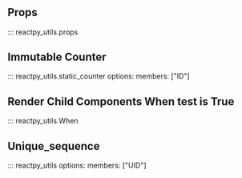 #
## Props

::: reactpy_utils.props

## Immutable Counter

::: reactpy_utils.static_counter
    options:
        members: ["ID"]

## Render Child Components **When** test is True

::: reactpy_utils.When

## Unique_sequence

::: reactpy_utils
    options:
        members: ["UID"]

